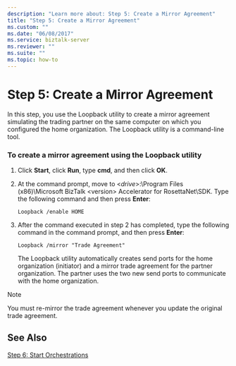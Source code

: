 ```yaml
---
description: "Learn more about: Step 5: Create a Mirror Agreement"
title: "Step 5: Create a Mirror Agreement"
ms.custom: ""
ms.date: "06/08/2017"
ms.service: biztalk-server
ms.reviewer: ""
ms.suite: ""
ms.topic: how-to
---
```

# Step 5: Create a Mirror Agreement
In this step, you use the Loopback utility to create a mirror agreement simulating the trading partner on the same computer on which you configured the home organization. The Loopback utility is a command-line tool.  
  
### To create a mirror agreement using the Loopback utility  
  
1. Click **Start**, click **Run**, type **cmd**, and then click **OK**.  
  
2. At the command prompt, move to \<*drive*\>:\Program Files (x86)\Microsoft BizTalk \<version\> Accelerator for RosettaNet\SDK. Type the following command and then press **Enter**:  
  
   ```  
   Loopback /enable HOME  
   ```  
  
3. After the command executed in step 2 has completed, type the following command in the command prompt, and then press **Enter**:  
  
   ```  
   Loopback /mirror "Trade Agreement"   
   ```  
  
   The Loopback utility automatically creates send ports for the home organization (initiator) and a mirror trade agreement for the partner organization. The partner uses the two new send ports to communicate with the home organization.  
  
> [!NOTE]
>  You must re-mirror the trade agreement whenever you update the original trade agreement.  
  
## See Also  
 [Step 6: Start Orchestrations](../../adapters-and-accelerators/accelerator-rosettanet/step-6-start-orchestrations.md)
